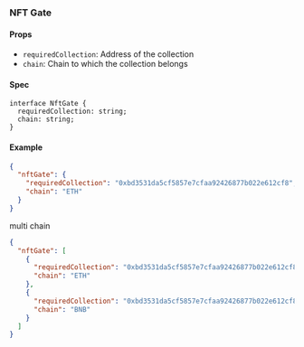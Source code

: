 ### NFT Gate

#### Props

- `requiredCollection`: Address of the collection
- `chain`: Chain to which the collection belongs

#### Spec

```TS
interface NftGate {
  requiredCollection: string;
  chain: string;
}
```

#### Example

```json
{
  "nftGate": {
    "requiredCollection": "0xbd3531da5cf5857e7cfaa92426877b022e612cf8",
    "chain": "ETH"
  }
}
```

multi chain

```json
{
  "nftGate": [
    {
      "requiredCollection": "0xbd3531da5cf5857e7cfaa92426877b022e612cf8",
      "chain": "ETH"
    },
    {
      "requiredCollection": "0xbd3531da5cf5857e7cfaa92426877b022e612cf8",
      "chain": "BNB"
    }
  ]
}
```
